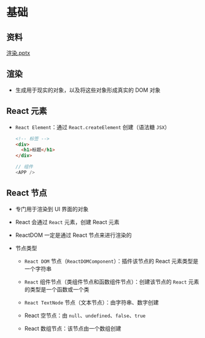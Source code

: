 # 基础

## 资料

[渲染.pptx](file/渲染_LsDu6OMXsv.pptx)

## 渲染

+ 生成用于现实的对象，以及将这些对象形成真实的 DOM 对象

## React 元素

+ `React Element`：通过 `React.createElement` 创建（语法糖 `JSX`）

    ```html
    <!-- 标签 -->
    <div>
      <h1>标题</h1>
    </div>
    ```

    ```js
    // 组件
    <APP />
    ```

## React 节点

+ 专门用于渲染到 UI 界面的对象

+ React 会通过 `React` 元素，创建 React 元素

+ ReactDOM 一定是通过 React 节点来进行渲染的

+ 节点类型

  - `React DOM` 节点（`ReactDOMComponent`）：插件该节点的 React 元素类型是一个字符串

  - `React` 组件节点（类组件节点和函数组件节点）：创建该节点的 `React` 元素的类型是一个函数或一个类

  - `React TextNode` 节点（文本节点）：由字符串、数字创建

  - React 空节点：由 `null`、`undefined`、`false`、`true`

  - React 数组节点：该节点由一个数组创建
